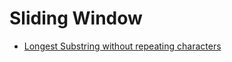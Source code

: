 # Sliding Window

- [Longest Substring without repeating characters](../Longest%20Substring%20without%20repeating%20characters)
